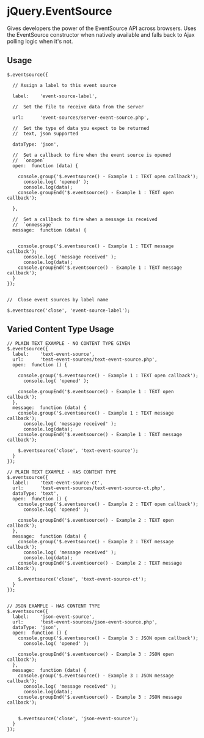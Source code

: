 # jQuery.EventSource


Gives developers the power of the EventSource API across browsers. Uses the EventSource constructor when natively available 
and falls back to Ajax polling logic when it's not. 


## Usage

    $.eventsource({
      
      // Assign a label to this event source
      
      label:    'event-source-label', 

      //  Set the file to receive data from the server

      url:      'event-sources/server-event-source.php',
      
      //  Set the type of data you expect to be returned
      //  text, json supported
      
      dataType: 'json', 
      
      //  Set a callback to fire when the event source is opened
      //  `onopen`
      open:  function (data) {

        console.group('$.eventsource() - Example 1 : TEXT open callback');
          console.log( 'opened' );
          console.log(data);
        console.groupEnd('$.eventsource() - Example 1 : TEXT open callback');

      },

      //  Set a callback to fire when a message is received
      //  `onmessage`
      message:  function (data) {


        console.group('$.eventsource() - Example 1 : TEXT message callback');
          console.log( 'message received' );
          console.log(data);
        console.groupEnd('$.eventsource() - Example 1 : TEXT message callback');
      }
    });
    
    
    //  Close event sources by label name
    
    $.eventsource('close', 'event-source-label');
    

## Varied Content Type Usage

    
    // PLAIN TEXT EXAMPLE - NO CONTENT TYPE GIVEN
    $.eventsource({
      label:    'text-event-source',
      url:      'test-event-sources/text-event-source.php',
      open:  function () {

        console.group('$.eventsource() - Example 1 : TEXT open callback');
          console.log( 'opened' );

        console.groupEnd('$.eventsource() - Example 1 : TEXT open callback');
      },
      message:  function (data) {
        console.group('$.eventsource() - Example 1 : TEXT message callback');
          console.log( 'message received' );
          console.log(data);
        console.groupEnd('$.eventsource() - Example 1 : TEXT message callback');
        
        $.eventsource('close', 'text-event-source');
      }
    });
    
    // PLAIN TEXT EXAMPLE - HAS CONTENT TYPE
    $.eventsource({
      label:    'text-event-source-ct',
      url:      'test-event-sources/text-event-source-ct.php',
      dataType: 'text',
      open:  function () {
        console.group('$.eventsource() - Example 2 : TEXT open callback');
          console.log( 'opened' );

        console.groupEnd('$.eventsource() - Example 2 : TEXT open callback');
      },
      message:  function (data) {
        console.group('$.eventsource() - Example 2 : TEXT message callback');
          console.log( 'message received' );
          console.log(data);
        console.groupEnd('$.eventsource() - Example 2 : TEXT message callback');
        
        $.eventsource('close', 'text-event-source-ct');
      }
    });


    // JSON EXAMPLE - HAS CONTENT TYPE
    $.eventsource({
      label:    'json-event-source',
      url:      'test-event-sources/json-event-source.php',
      dataType: 'json',
      open:  function () {
        console.group('$.eventsource() - Example 3 : JSON open callback');
          console.log( 'opened' );
    
        console.groupEnd('$.eventsource() - Example 3 : JSON open callback');
      },
      message:  function (data) {
        console.group('$.eventsource() - Example 3 : JSON message callback');
          console.log( 'message received' );
          console.log(data);
        console.groupEnd('$.eventsource() - Example 3 : JSON message callback');
        
        
        $.eventsource('close', 'json-event-source');
      }
    });     
    
    
    
